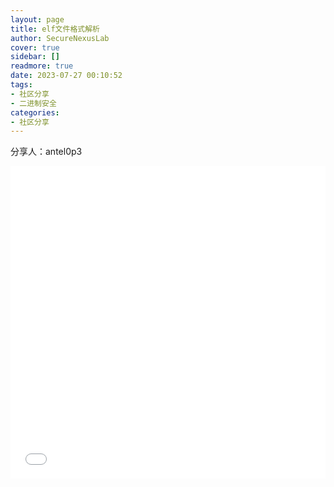 ```yaml
---
layout: page
title: elf文件格式解析
author: SecureNexusLab
cover: true
sidebar: []
readmore: true
date: 2023-07-27 00:10:52
tags: 
- 社区分享
- 二进制安全
categories:
- 社区分享
---
```


分享人：antel0p3

<iframe src="//player.bilibili.com/player.html?aid=913891710&bvid=BV1qM4y1p7rR&cid=1211849082&p=1&autoplay=0" allowfullscreen="allowfullscreen" width="100%" height="500" scrolling="no" frameborder="0" sandbox="allow-top-navigation allow-same-origin allow-forms allow-scripts"></iframe>